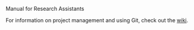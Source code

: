 Manual for Research Assistants

For information on project management and using Git, check out the [wiki](https://github.com/sstolper/RA-Manual/wiki).
